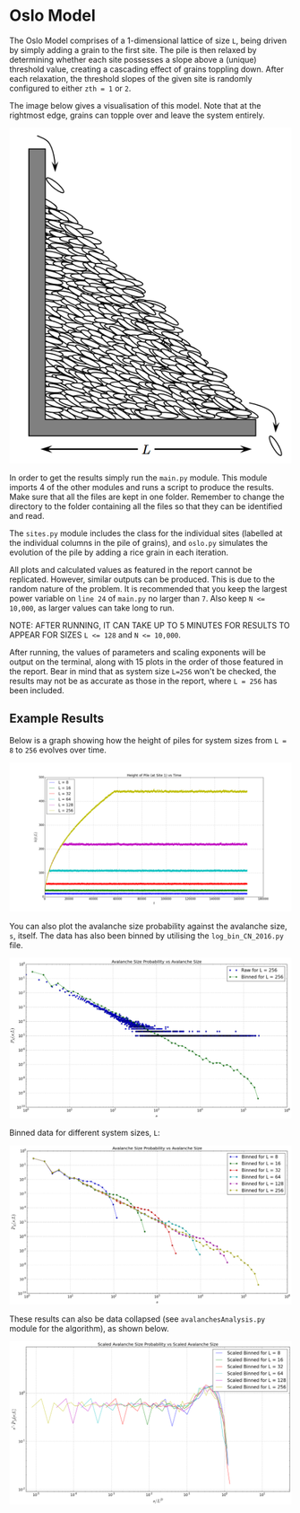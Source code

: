 # Oslo Model

The Oslo Model comprises of a 1-dimensional lattice of size `L`, being driven by simply adding a grain to the first site. The pile is then relaxed by determining whether each site possesses a slope above a (unique) threshold value, creating a cascading effect of grains toppling down. After each relaxation, the threshold slopes of the given site is randomly configured to either `zth = 1` or `2`.

The image below gives a visualisation of this model. Note that at the rightmost edge, grains can topple over and leave the system entirely.

![A pile of rice grains in a 1D lattice of size L. Grains can topple over the edge.](/images/rice.png?raw=true)

In order to get the results simply run the `main.py` module. This module imports 4 of the other modules and runs a script to produce the results. Make sure that all the files are kept in one folder. Remember to change the directory to the folder containing all the files so that they can be identified and read.

The `sites.py` module includes the class for the individual sites (labelled at the individual columns in the pile of grains), and `oslo.py` simulates the evolution of the pile by adding a rice grain in each iteration.

All plots and calculated values as featured in the report cannot be replicated. However, similar outputs can be produced. This is due to the random nature of the problem. It is recommended that you keep the largest power variable on `line 24` of `main.py` no larger than `7`. Also keep `N <= 10,000`, as larger values can take long to run.

NOTE: AFTER RUNNING, IT CAN TAKE UP TO 5 MINUTES FOR RESULTS TO APPEAR FOR SIZES `L <= 128` and `N <= 10,000`.

After running, the values of parameters and scaling exponents will be output on the terminal, along with 15 plots in the order of those featured in the report. Bear in mind that as system size `L=256` won't be checked, the results may not be as accurate as those in the report, where `L = 256` has been included.

## Example Results

Below is a graph showing how the height of piles for system sizes from `L = 8` to `256` evolves over time.

![Height vs time.](/images/figure_1.png?raw=true)

You can also plot the avalanche size probability against the avalanche size, `s`, itself. The data has also been binned by utilising the `log_bin_CN_2016.py` file.

![Prob vs s.](/images/figure_11.png?raw=true)

Binned data for different system sizes, `L`:

![Prob vs s for many L sizes.](/images/figure_12.png?raw=true)

These results can also be data collapsed (see `avalanchesAnalysis.py` module for the algorithm), as shown below.

![Prob vs s. data collapsed](/images/figure_16.png?raw=true)
